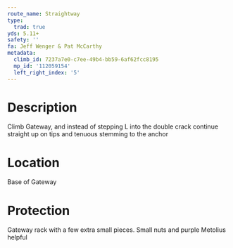 ```yaml
---
route_name: Straightway
type:
  trad: true
yds: 5.11+
safety: ''
fa: Jeff Wenger & Pat McCarthy
metadata:
  climb_id: 7237a7e0-c7ee-49b4-bb59-6af62fcc8195
  mp_id: '112059154'
  left_right_index: '5'
---
```

# Description
Climb Gateway, and instead of stepping L into the double crack continue straight up on tips and tenuous stemming to the anchor

# Location
Base of Gateway

# Protection
Gateway rack with a few extra small pieces. Small nuts and purple Metolius helpful
